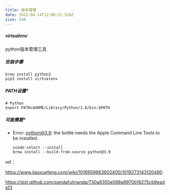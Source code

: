 ```yaml
---
title: 版本管理
date: 2022-04-14T12:00:22.528Z
size: 548
---
```

##### virtualenv

python版本管理工具

##### 安装步骤

```shell
brew install python3
pip3 install virtualenv
```

##### PATH设置*

```shell
# Python
export PATH=$HOME/Library/Python/3.8/bin:$PATH
```

##### 可能需要*

- Error: python@3.9: the bottle needs the Apple Command Line Tools to be installed.

  ```
  xcode-select --install
  brew install --build-from-source python@3.9
  ```

ref：

https://www.liaoxuefeng.com/wiki/1016959663602400/1019273143120480

https://gist.github.com/pandafulmanda/730a9355e088a9970b18275cb9eadef3

